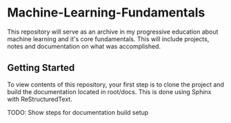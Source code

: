 # Machine-Learning-Fundamentals
This repository will serve as an archive in my progressive education about machine learning and it's core fundamentals. This will include projects, notes and documentation on what was accomplished.

## Getting Started
To view contents of this repository, your first step is to clone the project and build the documentation located in root/docs. This is done using Sphinx with ReStructuredText.

TODO: Show steps for documentation build setup